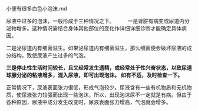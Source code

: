小便有很多白色小泡沫.md

尿液中过多的泡沫，一般形成于三种情况之下。
 　　
一是肾脏有病变或尿道内分泌物增多。这种情况需结合身体其他部位的变化作详细详细诊断才能确定具体病因。 

二是泌尿道内有细菌滋生。如果泌尿道内有细菌滋生，那么细菌便会破坏尿液的成分结构，致使尿液产生过多的气泡。 　
      

**三是停止性生活时间较长，且又经常发生遗精，或经常处于性兴奋状态，以致尿道球腺分泌的粘液增多，混入尿液，即可出现泡沫。 如有不适，及时检查一下。**
      

正常情况下，尿液表面张力很低，形成气泡较少。尿液含有一些有机物质和无机物质，使尿液张力较强而出现一些泡沫，所以，出现泡沫尿不一定就是有病。但由于各种原因，尿液中成分发生改变时，尿液表面张力增高，气泡就会增多。